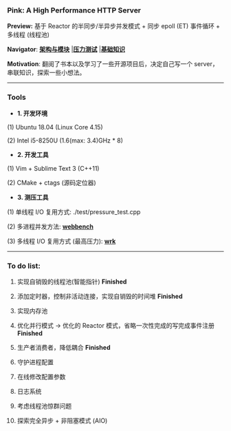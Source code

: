 ### Pink: A High Performance HTTP Server

**Preview:**
基于 Reactor 的半同步/半异步并发模式 + 同步 epoll (ET) 事件循环 + 多线程 (线程池)

**Navigator**:
**[架构与模块](https://github.com/Natureal/Pink_server/blob/master/knowledge/architecture.md)**
|**[压力测试](https://github.com/Natureal/Pink_server/blob/master/knowledge/evaluation.md)**
|**[基础知识](https://github.com/Natureal/Pink_server/blob/master/knowledge/README.md)**


**Motivation**: 翻阅了书本以及学习了一些开源项目后，决定自己写一个 server，串联知识，探索一些小想法。

---

### Tools

- **1. 开发环境**

(1) Ubuntu 18.04 (Linux Core 4.15)

(2) Intel i5-8250U (1.6(max: 3.4)GHz * 8)

- **2. 开发工具**

(1) Vim + Sublime Text 3 (C++11)

(2) CMake + ctags (源码定位器)


- **3. 测压工具**

(1) 单线程 I/O 复用方式: ./test/pressure_test.cpp

(2) 多进程并发方法: **[webbench](http://home.tiscali.cz/~cz210552/webbench.html)**

(3) 多线程 I/O 复用方式 (最高压力):  **[wrk](https://github.com/wg/wrk)**

---


### To do list:

1. 实现自销毁的线程池(智能指针) **Finished**

2. 添加定时器，控制非活动连接，实现自销毁的时间堆 **Finished**

3. 实现内存池

4. 优化并行模式 -> 优化的 Reactor 模式，省略一次性完成的写完成事件注册 **Finished**

5. 生产者消费者，降低耦合 **Finished**

6. 守护进程配置

7. 在线修改配置参数

8. 日志系统

9. 考虑线程池惊群问题

10. 探索完全异步 + 非阻塞模式 (AIO)
